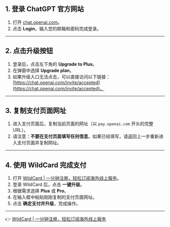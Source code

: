 ## 1. 登录 ChatGPT 官方网站

1. 打开 [chat.openai.com](https://chat.openai.com)。
2. 点击 **Login**，输入您的邮箱和密码完成登录。

---

## 2. 点击升级按钮

1. 登录后，点击左下角的 **Upgrade to Plus**。
2. 在弹窗中选择 **Upgrade plan**。
3. 如果升级入口无法点击，可以直接访问以下链接：[https://chat.openai.com/invite/accepted](https://chat.openai.com/invite/accepted)。

---

## 3. 复制支付页面网址

1. 进入支付页面后，复制当前页面的网址（以 `pay.openai.com` 开头的完整 URL）。
2. 请注意：**不要在支付页面填写任何信息**。如果已经填写，请返回上一步重新进入支付页面并复制网址。

---

## 4. 使用 WildCard 完成支付

1. 打开 [WildCard | 一分钟注册，轻松订阅海外线上服务](https://bit.ly/bewildcard)。
2. 登录 WildCard 后，点击 **一键升级**。
3. 根据需求选择 **Plus** 或 **Pro**。
4. 在输入框中粘贴刚刚复制的支付页面网址。
5. 点击 **确定支付并升级**，完成操作。

---

👉 [WildCard | 一分钟注册，轻松订阅海外线上服务](https://bit.ly/bewildcard)